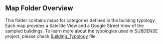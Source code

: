 ## Map Folder Overview

This folder contains maps for categories defined in the building typology. Each map provides a Satellite View and a Google Street View of the sampled buildings. To learn more about the typologies used in SUBDENSE project, please check [Building_Typology](../Building_Typology.md) file.
